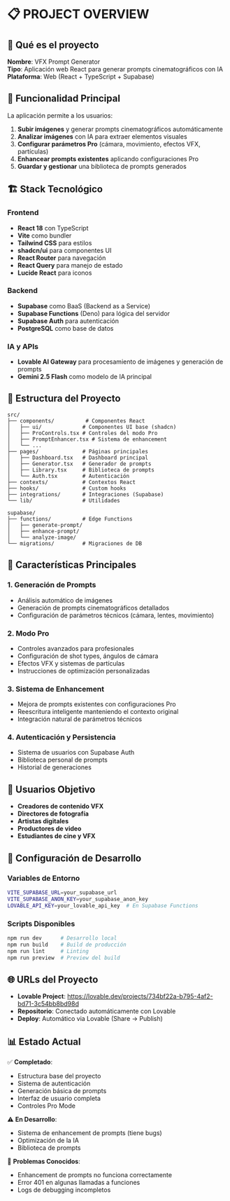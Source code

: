 # 📋 PROJECT OVERVIEW

## 🎯 Qué es el proyecto

**Nombre**: VFX Prompt Generator  
**Tipo**: Aplicación web React para generar prompts cinematográficos con IA  
**Plataforma**: Web (React + TypeScript + Supabase)

## 🚀 Funcionalidad Principal

La aplicación permite a los usuarios:

1. **Subir imágenes** y generar prompts cinematográficos automáticamente
2. **Analizar imágenes** con IA para extraer elementos visuales
3. **Configurar parámetros Pro** (cámara, movimiento, efectos VFX, partículas)
4. **Enhancear prompts existentes** aplicando configuraciones Pro
5. **Guardar y gestionar** una biblioteca de prompts generados

## 🏗️ Stack Tecnológico

### Frontend
- **React 18** con TypeScript
- **Vite** como bundler
- **Tailwind CSS** para estilos
- **shadcn/ui** para componentes UI
- **React Router** para navegación
- **React Query** para manejo de estado
- **Lucide React** para iconos

### Backend
- **Supabase** como BaaS (Backend as a Service)
- **Supabase Functions** (Deno) para lógica del servidor
- **Supabase Auth** para autenticación
- **PostgreSQL** como base de datos

### IA y APIs
- **Lovable AI Gateway** para procesamiento de imágenes y generación de prompts
- **Gemini 2.5 Flash** como modelo de IA principal

## 📁 Estructura del Proyecto

```
src/
├── components/          # Componentes React
│   ├── ui/             # Componentes UI base (shadcn)
│   ├── ProControls.tsx # Controles del modo Pro
│   ├── PromptEnhancer.tsx # Sistema de enhancement
│   └── ...
├── pages/              # Páginas principales
│   ├── Dashboard.tsx   # Dashboard principal
│   ├── Generator.tsx   # Generador de prompts
│   ├── Library.tsx     # Biblioteca de prompts
│   └── Auth.tsx        # Autenticación
├── contexts/           # Contextos React
├── hooks/              # Custom hooks
├── integrations/       # Integraciones (Supabase)
└── lib/                # Utilidades

supabase/
├── functions/          # Edge Functions
│   ├── generate-prompt/
│   ├── enhance-prompt/
│   └── analyze-image/
└── migrations/         # Migraciones de DB
```

## 🎨 Características Principales

### 1. Generación de Prompts
- Análisis automático de imágenes
- Generación de prompts cinematográficos detallados
- Configuración de parámetros técnicos (cámara, lentes, movimiento)

### 2. Modo Pro
- Controles avanzados para profesionales
- Configuración de shot types, ángulos de cámara
- Efectos VFX y sistemas de partículas
- Instrucciones de optimización personalizadas

### 3. Sistema de Enhancement
- Mejora de prompts existentes con configuraciones Pro
- Reescritura inteligente manteniendo el contexto original
- Integración natural de parámetros técnicos

### 4. Autenticación y Persistencia
- Sistema de usuarios con Supabase Auth
- Biblioteca personal de prompts
- Historial de generaciones

## 🎯 Usuarios Objetivo

- **Creadores de contenido VFX**
- **Directores de fotografía**
- **Artistas digitales**
- **Productores de video**
- **Estudiantes de cine y VFX**

## 🔧 Configuración de Desarrollo

### Variables de Entorno
```bash
VITE_SUPABASE_URL=your_supabase_url
VITE_SUPABASE_ANON_KEY=your_supabase_anon_key
LOVABLE_API_KEY=your_lovable_api_key  # En Supabase Functions
```

### Scripts Disponibles
```bash
npm run dev      # Desarrollo local
npm run build    # Build de producción
npm run lint     # Linting
npm run preview  # Preview del build
```

## 🌐 URLs del Proyecto

- **Lovable Project**: https://lovable.dev/projects/734bf22a-b795-4af2-bd71-3c54bb8bd98d
- **Repositorio**: Conectado automáticamente con Lovable
- **Deploy**: Automático via Lovable (Share -> Publish)

## 📊 Estado Actual

✅ **Completado**:
- Estructura base del proyecto
- Sistema de autenticación
- Generación básica de prompts
- Interfaz de usuario completa
- Controles Pro Mode

⚠️ **En Desarrollo**:
- Sistema de enhancement de prompts (tiene bugs)
- Optimización de la IA
- Biblioteca de prompts

🔴 **Problemas Conocidos**:
- Enhancement de prompts no funciona correctamente
- Error 401 en algunas llamadas a funciones
- Logs de debugging incompletos